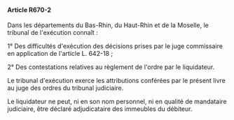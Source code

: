 #### Article R670-2

Dans les départements du Bas-Rhin, du Haut-Rhin et de la Moselle, le tribunal de l'exécution connaît :

1° Des difficultés d'exécution des décisions prises par le juge commissaire en application de l'article L. 642-18 ;

2° Des contestations relatives au règlement de l'ordre par le liquidateur.

Le tribunal d'exécution exerce les attributions conférées par le présent livre au juge des ordres du tribunal judiciaire.

Le liquidateur ne peut, ni en son nom personnel, ni en qualité de mandataire judiciaire, être déclaré adjudicataire des immeubles du débiteur.

